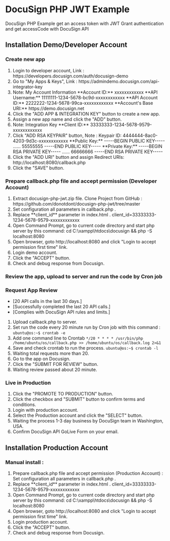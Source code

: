 # DocuSign PHP JWT Example
DocuSign PHP Example get an access token with JWT Grant authentication and get accessCode with DocuSign API

## Installation Demo/Developer Account
### Create new app
<ol>
<li>Login to developer account, Link : https://developers.docusign.com/auth/docusign-demo</li>
<li>Go to "My Apps & Keys", Link : https://admindemo.docusign.com/api-integrator-key</li>
<li>Note: My Account Information
**Account ID:** xxxxxxxxxxxx
**API Username:** 11111111-1234-5678-bc9d-xxxxxxxxxxxx
**API Account ID:** 2222222-1234-5678-99ca-xxxxxxxxxxxx
**Account's Base URI:** https://demo.docusign.net</li>
<li>Click the "ADD APP & INTEGRATION KEY" button to create a new app.</li>
<li>Assign a new app name and click the "ADD" button.</li>
<li>Note: Integration Key
**Client ID:** 33333333-1234-5678-9579-xxxxxxxxxxxx</li>
<li>Click "ADD RSA KEYPAIR" button, Note :
Keypair ID: 4444444-8ac0-4203-9d3c-xxxxxxxxxxxx
**Public Key:**
-----BEGIN PUBLIC KEY-----
...... 55555555
-----END PUBLIC KEY-----
**Private Key:**
-----BEGIN RSA PRIVATE KEY-----
...... 66666666
-----END RSA PRIVATE KEY-----</li>
<li>Click the "ADD URI" button and assign Redirect URIs: http://localhost:8080/callback.php</li>
<li>Click the "SAVE" button.</li>
</ol>

### Prepare callback.php file and accept permission (Developer Account)
<ol>
<li>Extract docusign-php-jwt.zip file.
Clone Project from GitHub : https://github.com/donotdont/docusign-php-jwt/tree/master</li>
<li>Set configuration all parameters in callback.php .</li>
<li>Replace **client_id** parameter in index.html .
client_id=33333333-1234-5678-9579-xxxxxxxxxxxx</li>
<li>Open Command Prompt, go to current code directory and start php server by this command:
cd C:\xampp\htdocs\docusign && php -S localhost:8080</li>
<li>Open browser, goto http://localhost:8080 and click "Login to accept permission first time" link.</li>
<li>Login demo account.</li>
<li>Click the "ACCEPT" button.</li>
<li>Check and debug response from Docusign.</li>
</ol>

### Review the app, upload to server and run the code by Cron job
### Request App Review
- [20 API calls in the last 30 days.]
- [Successfully completed the last 20 API calls.]
- [Complies with DocuSign API rules and limits.]
<ol>
<li>Upload callback.php to server.</li>
<li>Set run the code every 20 minute run by Cron job with this command : 
<code>ubuntu@os:~$ crontab -e</code></li>
<li>Add one command line to Crontab
<code>*/20 * * * * /usr/bin/php /home/ubuntu/os/callback.php >> /home/ubuntu/os/callback.log 2>&1</code></li>
<li>Save and check crontab to run the process.
<code>ubuntu@os:~$ crontab -l</code></li>
<li>Waiting total requests more than 20.</li>
<li>Go to the app on Docusign.</li>
<li>Click the "SUBMIT FOR REVIEW" button.</li>
<li>Waiting review passed about 20 minute.</li>
</ol>

### Live in Production
<ol>
<li>Click the "PROMOTE TO PRODUCTION" button.</li>
<li>Click the checkbox and "SUBMIT" button to confirm terms and conditions.</li>
<li>Login with production account.</li>
<li>Select the Production account and click the "SELECT" button.</li>
<li>Waiting the process 1-3 day business by DocuSign team in Washington, USA.</li>
<li>Confirm DocuSign API GoLive Form on your email.</li>
</ol>

## Installation Production Account
### Manual install :
<ol>
<li>Prepare callback.php file and accept permission (Production Account) :
Set configuration all parameters in callback.php .</li>
<li>Replace **client_id** parameter in index.html .
client_id=33333333-1234-5678-9579-xxxxxxxxxxxx</li>
<li>Open Command Prompt, go to current code directory and start php server by this command:
cd C:\xampp\htdocs\docusign && php -S localhost:8080</li>
<li>Open browser, goto http://localhost:8080 and click "Login to accept permission first time" link.</li>
<li>Login production account.</li>
<li>Click the "ACCEPT" button.</li>
<li>Check and debug response from Docusign.</li>
</ol>
